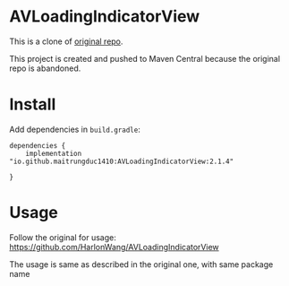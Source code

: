 # AVLoadingIndicatorView

This is a clone of [original repo](https://github.com/HarlonWang/AVLoadingIndicatorView).

This project is created and pushed to Maven Central because the original repo is abandoned.

# Install
Add dependencies in `build.gradle`:
```
dependencies {
    implementation "io.github.maitrungduc1410:AVLoadingIndicatorView:2.1.4"

}
```
# Usage

Follow the original for usage: https://github.com/HarlonWang/AVLoadingIndicatorView

The usage is same as described in the original one, with same package name